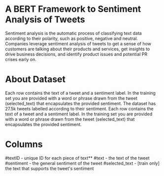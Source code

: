 # A BERT Framework to Sentiment Analysis of Tweets

Sentiment analysis is the automatic process of classifying text data according to their polarity, such as positive, negative and neutral. Companies leverage sentiment analysis of tweets to get a sense of how customers are talking about their products and services, get insights to drive business decisions, and identify product issues and potential PR crises early on.

# About Dataset

Each row contains the text of a tweet and a sentiment label. In the training set you are provided with a word or phrase drawn from the tweet (selected_text) that encapsulates the provided sentiment. The dataset has 27.5k tweets labelled according to their sentiment. Each row contains the text of a tweet and a sentiment label. In the training set you are provided with a word or phrase drawn from the tweet (selected_text) that encapsulates the provided sentiment.

# Columns
#textID - unique ID for each piece of text**
#text - the text of the tweet
#sentiment - the general sentiment of the tweet
#selected_text - [train only] the text that supports the tweet's sentiment
